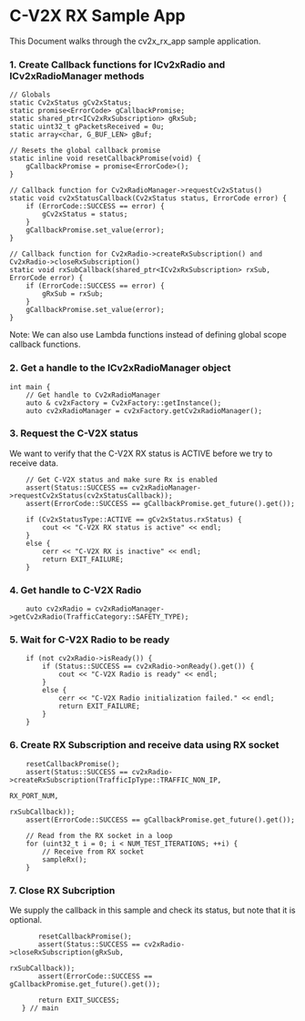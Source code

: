 # C-V2X RX Sample App

This Document walks through the cv2x_rx_app sample application.

### 1. Create Callback functions for ICv2xRadio and ICv2xRadioManager methods ###
   ~~~~~~{.cpp}
   // Globals
   static Cv2xStatus gCv2xStatus;
   static promise<ErrorCode> gCallbackPromise;
   static shared_ptr<ICv2xRxSubscription> gRxSub;
   static uint32_t gPacketsReceived = 0u;
   static array<char, G_BUF_LEN> gBuf;

   // Resets the global callback promise
   static inline void resetCallbackPromise(void) {
       gCallbackPromise = promise<ErrorCode>();
   }

   // Callback function for Cv2xRadioManager->requestCv2xStatus()
   static void cv2xStatusCallback(Cv2xStatus status, ErrorCode error) {
       if (ErrorCode::SUCCESS == error) {
           gCv2xStatus = status;
       }
       gCallbackPromise.set_value(error);
   }

   // Callback function for Cv2xRadio->createRxSubscription() and Cv2xRadio->closeRxSubscription()
   static void rxSubCallback(shared_ptr<ICv2xRxSubscription> rxSub, ErrorCode error) {
       if (ErrorCode::SUCCESS == error) {
           gRxSub = rxSub;
       }
       gCallbackPromise.set_value(error);
   }
   ~~~~~~
Note: We can also use Lambda functions instead of defining global scope callback functions.

### 2. Get a handle to the ICv2xRadioManager object ###
   ~~~~~~{.cpp}
   int main {
       // Get handle to Cv2xRadioManager
       auto & cv2xFactory = Cv2xFactory::getInstance();
       auto cv2xRadioManager = cv2xFactory.getCv2xRadioManager();
   ~~~~~~

### 3. Request the C-V2X status ###
We want to verify that the C-V2X RX status is ACTIVE before we try to receive data.
   ~~~~~~{.cpp}
       // Get C-V2X status and make sure Rx is enabled
       assert(Status::SUCCESS == cv2xRadioManager->requestCv2xStatus(cv2xStatusCallback));
       assert(ErrorCode::SUCCESS == gCallbackPromise.get_future().get());

       if (Cv2xStatusType::ACTIVE == gCv2xStatus.rxStatus) {
           cout << "C-V2X RX status is active" << endl;
       }
       else {
           cerr << "C-V2X RX is inactive" << endl;
           return EXIT_FAILURE;
       }
   ~~~~~~

### 4. Get handle to C-V2X Radio ###
   ~~~~~~{.cpp}
       auto cv2xRadio = cv2xRadioManager->getCv2xRadio(TrafficCategory::SAFETY_TYPE);
   ~~~~~~

### 5. Wait for C-V2X Radio to be ready ###
   ~~~~~~{.cpp}
       if (not cv2xRadio->isReady()) {
           if (Status::SUCCESS == cv2xRadio->onReady().get()) {
               cout << "C-V2X Radio is ready" << endl;
           }
           else {
               cerr << "C-V2X Radio initialization failed." << endl;
               return EXIT_FAILURE;
           }
       }
   ~~~~~~

### 6. Create RX Subscription and receive data using RX socket ###
   ~~~~~~{.cpp}
       resetCallbackPromise();
       assert(Status::SUCCESS == cv2xRadio->createRxSubscription(TrafficIpType::TRAFFIC_NON_IP,
                                                                 RX_PORT_NUM,
                                                                 rxSubCallback));
       assert(ErrorCode::SUCCESS == gCallbackPromise.get_future().get());

       // Read from the RX socket in a loop
       for (uint32_t i = 0; i < NUM_TEST_ITERATIONS; ++i) {
           // Receive from RX socket
           sampleRx();
       }
   ~~~~~~

### 7. Close RX Subcription
We supply the callback in this sample and check its status, but note that it is optional.
~~~~~~{.cpp}
       resetCallbackPromise();
       assert(Status::SUCCESS == cv2xRadio->closeRxSubscription(gRxSub,
                                                                rxSubCallback));
       assert(ErrorCode::SUCCESS == gCallbackPromise.get_future().get());

       return EXIT_SUCCESS;
   } // main
~~~~~~
